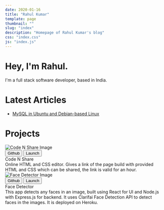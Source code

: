 ```yaml
---
date: 2020-01-16
title: "Rahul Kumar"
template: page
thumbnail: ""
slug: "index"
description: "Homepage of Rahul Kumar's blog"
css: "index.css"
js: "index.js"
---
```


<div class="intro">
	<div class="intro__dp">
	</div>
	<div class="intro__text">
		<h1>Hey, I'm Rahul.</h1>
		<p>I'm a full stack software developer, based in India.</p>
	</div>
</div>

<h1>Latest Articles</h1>
<ul>
	<li><a href="./mysql-in-ubuntu-and-debian-based-linux.html">MySQL in Ubuntu and Debian-based Linux</a></li>
</ul>
<div class="clear"></div>
<h1 id="projects">Projects</h1>
<div class="project-list">
	<div class="project">
		<div class="project__img-container">
			<img src="images/code-n-share.png" alt="Code N Share Image"/>
		</div>
				<div class="project__links">
			<a href="https://github.com/rahulzura/code-n-share"><button>Github</button></a>
			<a href="https://rahulzura.github.io/code-n-share"><button>Launch</button></a>
		</div>
		<div class="project__heading">
			Code N Share
		</div>
		<div class="project__description">
			Online HTML and CSS editor. Gives a link of the page build with provided HTML and CSS which can be shared, the link is valid for an hour.
		</div>
		<div class="clear"></div>
  </div>
	<div class="project">
		<div class="project__img-container">
			<img src="images/face-detector.png" alt="Face Detector Image" />
		</div>
				<div class="project__links">
			<a href="https://github.com/rahulzura/face-detector"><button>Github</button></a>
			<a href="https://face-square.herokuapp.com"><button>Launch</button></a>
		</div>
		<div class="project__heading">
			Face Detector
		</div>
		<div class="project__description">
			This app detects any faces in an image, built using React for UI and Node.js with Express.js for backend. It uses Clarifai Face Detection API to detect faces in the images. It is deployed on Heroku.
		</div>
		<div class="clear"></div>
	</div>
</div>
